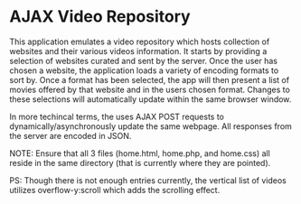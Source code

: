 # AJAX Video Repository
This application emulates a video repository which hosts collection of websites and their various videos information. It starts by providing a selection of websites curated and sent by the server. Once the user has chosen a website, the application loads a variety of encoding formats to sort by. Once a format has been selected, the app will then present a list of movies offered by that website and in the users chosen format. Changes to these selections will automatically update within the same browser window.

In more techincal terms, the uses AJAX POST requests to dynamically/asynchronously update the same webpage. All responses from the server are encoded in JSON.

NOTE: Ensure that all 3 files (home.html, home.php, and home.css) all reside in the same directory (that is currently where they are pointed).

PS: Though there is not enough entries currently, the vertical list of videos utilizes overflow-y:scroll which adds the scrolling effect.  